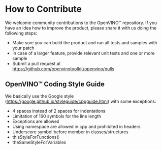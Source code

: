 # How to Contribute
We welcome community contributions to the OpenVINO™ repository.
If you have an idea how to improve the product, please share it 
with us doing the following steps:

* Make sure you can build the product and run all tests and samples with your patch
* In case of a larger feature, provide relevant unit tests and one or more sample
* Submit a pull request at https://github.com/openvinotoolkit/openvino/pulls

## OpenVINO™ Coding Style Guide
We basically use the Google style (https://google.github.io/styleguide/cppguide.html) with some exceptions:
* 4 spaces instead of 2 spaces for indentations
* Limitation of 160 symbols for the line length
* Exceptions are allowed
* Using namespace are allowed in cpp and prohibited in headers
* Underscore symbol before member in classes/structures
* thisStyleForFunctions()
* theSameStyleForVariables